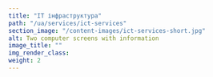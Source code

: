 ```yaml
---
title: "ІТ інфраструктура"
path: "/ua/services/ict-services"
section_image: "/content-images/ict-services-short.jpg"
alt: Two computer screens with information
image_title: ""
img_render_class: 
weight: 2
---
```

